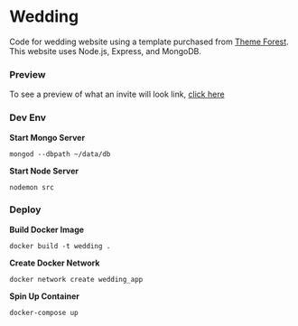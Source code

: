 # Wedding
Code for wedding website using a template purchased from [Theme Forest](https://themeforest.net/item/union-wedding-template-with-page-builder/10450812).  This website uses Node.js, Express, and MongoDB. 

### Preview
To see a preview of what an invite will look link, [click here](https://brittaniandriley.com/invite/d38abbd0-d2aa-11eb-bb7c-45f47554a212)

### Dev Env
**Start Mongo Server**
```
mongod --dbpath ~/data/db
```

**Start Node Server**
```
nodemon src
```

### Deploy
**Build Docker Image**
```
docker build -t wedding .
```

**Create Docker Network**
```
docker network create wedding_app
```

**Spin Up Container**
```
docker-compose up
```

